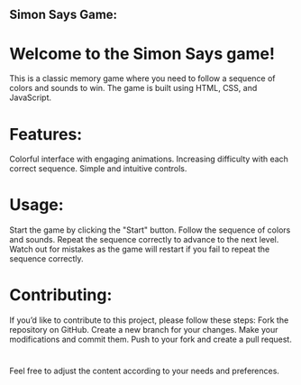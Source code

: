 ## Simon Says Game: 
# Welcome to the Simon Says game! 
This is a classic memory game where you need to follow a sequence of colors and sounds to win. The game is built using HTML, CSS, and JavaScript.

# Features:
Colorful interface with engaging animations.
Increasing difficulty with each correct sequence.
Simple and intuitive controls.

# Usage:
Start the game by clicking the "Start" button.
Follow the sequence of colors and sounds.
Repeat the sequence correctly to advance to the next level.
Watch out for mistakes as the game will restart if you fail to repeat the sequence correctly.

# Contributing:
If you’d like to contribute to this project, please follow these steps:
Fork the repository on GitHub.
Create a new branch for your changes.
Make your modifications and commit them.
Push to your fork and create a pull request.

# 
Feel free to adjust the content according to your needs and preferences.
